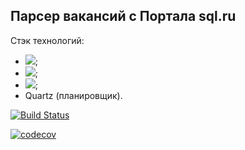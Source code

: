 ## Парсер вакансий с Портала sql.ru

Стэк технологий:
- ![](https://img.shields.io/badge/Java8-8%2B-orange); 
- ![](https://img.shields.io/badge/SQL-PostgreSQL-blue);
- ![](https://img.shields.io/badge/Unit--test-JUnit%2C%20Mock-yellow);
- Quartz (планировщик).

[![Build Status](https://app.travis-ci.com/plifis/job4j_grabber.svg?branch=master)](https://app.travis-ci.com/plifis/job4j_grabber)

[![codecov](https://codecov.io/gh/plifis/job4j_grabber/branch/master/graph/badge.svg?token=bi0tZ2dUTQ)](https://codecov.io/gh/plifis/job4j_grabber)

